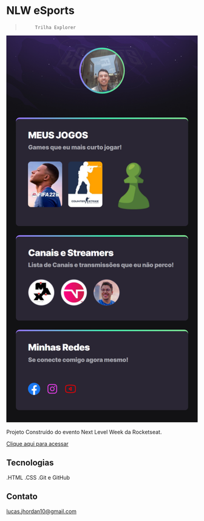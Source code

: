 # NLW eSports
>          Trilha Explorer

![preview](./fullscreen.github/preview.png)

Projeto Construído do evento Next Level Week da Rocketseat.

[Clique aqui para acessar](https://livas01.github.io/nlw-rocketseat)


## Tecnologias
.HTML
.CSS
.Git e GitHub

## Contato
lucas.jhordan10@gmail.com
